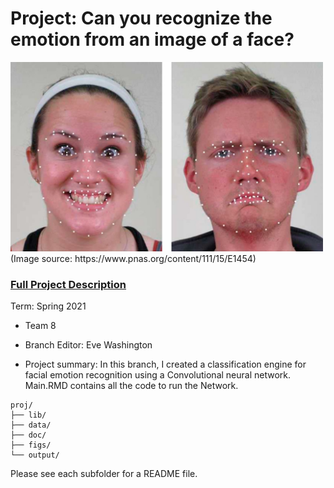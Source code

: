 # Project: Can you recognize the emotion from an image of a face? 
<img src="figs/CE.jpg" alt="Compound Emotions" width="500"/>
(Image source: https://www.pnas.org/content/111/15/E1454)

### [Full Project Description](doc/project3_desc.md)

Term: Spring 2021

+ Team 8
+ Branch Editor: Eve Washington 

+ Project summary: In this branch, I created a classification engine for facial emotion recognition using a Convolutional neural network. Main.RMD contains all the code to run the Network. 
	
```
proj/
├── lib/
├── data/
├── doc/
├── figs/
└── output/
```

Please see each subfolder for a README file.
